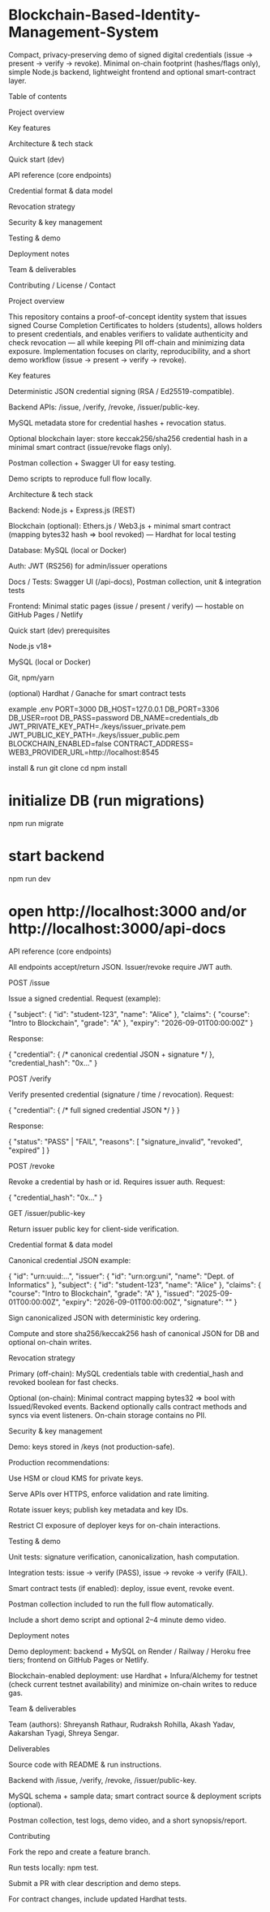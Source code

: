 # Blockchain-Based-Identity-Management-System


Compact, privacy-preserving demo of signed digital credentials (issue → present → verify → revoke). Minimal on-chain footprint (hashes/flags only), simple Node.js backend, lightweight frontend and optional smart-contract layer.

Table of contents

Project overview

Key features

Architecture & tech stack

Quick start (dev)

API reference (core endpoints)

Credential format & data model

Revocation strategy

Security & key management

Testing & demo

Deployment notes

Team & deliverables

Contributing / License / Contact

Project overview

This repository contains a proof-of-concept identity system that issues signed Course Completion Certificates to holders (students), allows holders to present credentials, and enables verifiers to validate authenticity and check revocation — all while keeping PII off-chain and minimizing data exposure. Implementation focuses on clarity, reproducibility, and a short demo workflow (issue → present → verify → revoke).

Key features

Deterministic JSON credential signing (RSA / Ed25519-compatible).

Backend APIs: /issue, /verify, /revoke, /issuer/public-key.

MySQL metadata store for credential hashes + revocation status.

Optional blockchain layer: store keccak256/sha256 credential hash in a minimal smart contract (issue/revoke flags only).

Postman collection + Swagger UI for easy testing.

Demo scripts to reproduce full flow locally.

Architecture & tech stack

Backend: Node.js + Express.js (REST)

Blockchain (optional): Ethers.js / Web3.js + minimal smart contract (mapping bytes32 hash => bool revoked) — Hardhat for local testing

Database: MySQL (local or Docker)

Auth: JWT (RS256) for admin/issuer operations

Docs / Tests: Swagger UI (/api-docs), Postman collection, unit & integration tests

Frontend: Minimal static pages (issue / present / verify) — hostable on GitHub Pages / Netlify

Quick start (dev)
prerequisites

Node.js v18+

MySQL (local or Docker)

Git, npm/yarn

(optional) Hardhat / Ganache for smart contract tests

example .env
PORT=3000
DB_HOST=127.0.0.1
DB_PORT=3306
DB_USER=root
DB_PASS=password
DB_NAME=credentials_db
JWT_PRIVATE_KEY_PATH=./keys/issuer_private.pem
JWT_PUBLIC_KEY_PATH=./keys/issuer_public.pem
BLOCKCHAIN_ENABLED=false
CONTRACT_ADDRESS=
WEB3_PROVIDER_URL=http://localhost:8545

install & run
git clone <repo-url>
cd <repo-directory>
npm install
# initialize DB (run migrations)
npm run migrate
# start backend
npm run dev
# open http://localhost:3000 and/or http://localhost:3000/api-docs

API reference (core endpoints)

All endpoints accept/return JSON. Issuer/revoke require JWT auth.

POST /issue

Issue a signed credential.
Request (example):

{
  "subject": { "id": "student-123", "name": "Alice" },
  "claims": { "course": "Intro to Blockchain", "grade": "A" },
  "expiry": "2026-09-01T00:00:00Z"
}


Response:

{
  "credential": { /* canonical credential JSON + signature */ },
  "credential_hash": "0x..."
}

POST /verify

Verify presented credential (signature / time / revocation).
Request:

{ "credential": { /* full signed credential JSON */ } }


Response:

{ "status": "PASS" | "FAIL", "reasons": [ "signature_invalid", "revoked", "expired" ] }

POST /revoke

Revoke a credential by hash or id. Requires issuer auth.
Request:

{ "credential_hash": "0x..." }

GET /issuer/public-key

Return issuer public key for client-side verification.

Credential format & data model

Canonical credential JSON example:

{
  "id": "urn:uuid:...",
  "issuer": { "id": "urn:org:uni", "name": "Dept. of Informatics" },
  "subject": { "id": "student-123", "name": "Alice" },
  "claims": { "course": "Intro to Blockchain", "grade": "A" },
  "issued": "2025-09-01T00:00:00Z",
  "expiry": "2026-09-01T00:00:00Z",
  "signature": "<base64-or-hex-signature>"
}


Sign canonicalized JSON with deterministic key ordering.

Compute and store sha256/keccak256 hash of canonical JSON for DB and optional on-chain writes.

Revocation strategy

Primary (off-chain): MySQL credentials table with credential_hash and revoked boolean for fast checks.

Optional (on-chain): Minimal contract mapping bytes32 => bool with Issued/Revoked events. Backend optionally calls contract methods and syncs via event listeners. On-chain storage contains no PII.

Security & key management

Demo: keys stored in /keys (not production-safe).

Production recommendations:

Use HSM or cloud KMS for private keys.

Serve APIs over HTTPS, enforce validation and rate limiting.

Rotate issuer keys; publish key metadata and key IDs.

Restrict CI exposure of deployer keys for on-chain interactions.

Testing & demo

Unit tests: signature verification, canonicalization, hash computation.

Integration tests: issue → verify (PASS), issue → revoke → verify (FAIL).

Smart contract tests (if enabled): deploy, issue event, revoke event.

Postman collection included to run the full flow automatically.

Include a short demo script and optional 2–4 minute demo video.

Deployment notes

Demo deployment: backend + MySQL on Render / Railway / Heroku free tiers; frontend on GitHub Pages or Netlify.

Blockchain-enabled deployment: use Hardhat + Infura/Alchemy for testnet (check current testnet availability) and minimize on-chain writes to reduce gas.

Team & deliverables

Team (authors): Shreyansh Rathaur, Rudraksh Rohilla, Akash Yadav, Aakarshan Tyagi, Shreya Sengar.

Deliverables

Source code with README & run instructions.

Backend with /issue, /verify, /revoke, /issuer/public-key.

MySQL schema + sample data; smart contract source & deployment scripts (optional).

Postman collection, test logs, demo video, and a short synopsis/report.

Contributing

Fork the repo and create a feature branch.

Run tests locally: npm test.

Submit a PR with clear description and demo steps.

For contract changes, include updated Hardhat tests.
